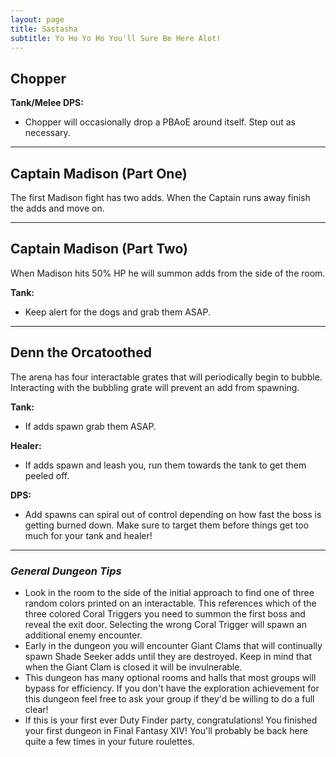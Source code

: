 ```yaml
---
layout: page
title: Sastasha
subtitle: Yo Ho Yo Ho You'll Sure Be Here Alot!
---
```


## Chopper

**Tank/Melee DPS:** 
* Chopper will occasionally drop a PBAoE around itself. Step out as necessary.

---

## Captain Madison (Part One)

The first Madison fight has two adds. When the Captain runs away finish the adds and move on.

---

## Captain Madison (Part Two)

When Madison hits 50% HP he will summon adds from the side of the room.

**Tank:** 
* Keep alert for the dogs and grab them ASAP.

---

## Denn the Orcatoothed

The arena has four interactable grates that will periodically begin to bubble. Interacting with the bubbling grate will prevent an add from spawning.

**Tank:** 
* If adds spawn grab them ASAP.

**Healer:** 
* If adds spawn and leash you, run them towards the tank to get them peeled off. 

**DPS:** 
* Add spawns can spiral out of control depending on how fast the boss is getting burned down. Make sure to target them before things get too much for your tank and healer!

---

### *General Dungeon Tips*
* Look in the room to the side of the initial approach to find one of three random colors printed on an interactable. This references which of the three colored Coral Triggers you need to summon the first boss and reveal the exit door. Selecting the wrong Coral Trigger will spawn an additional enemy encounter.
* Early in the dungeon you will encounter Giant Clams that will continually spawn Shade Seeker adds until they are destroyed. Keep in mind that when the Giant Clam is closed it will be invulnerable.
* This dungeon has many optional rooms and halls that most groups will bypass for efficiency. If you don't have the exploration achievement for this dungeon feel free to ask your group if they'd be willing to do a full clear!
* If this is your first ever Duty Finder party, congratulations! You finished your first dungeon in Final Fantasy XIV! You'll probably be back here quite a few times in your future roulettes.
